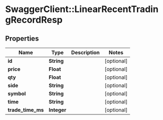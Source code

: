 # SwaggerClient::LinearRecentTradingRecordResp

## Properties
Name | Type | Description | Notes
------------ | ------------- | ------------- | -------------
**id** | **String** |  | [optional] 
**price** | **Float** |  | [optional] 
**qty** | **Float** |  | [optional] 
**side** | **String** |  | [optional] 
**symbol** | **String** |  | [optional] 
**time** | **String** |  | [optional] 
**trade_time_ms** | **Integer** |  | [optional] 


